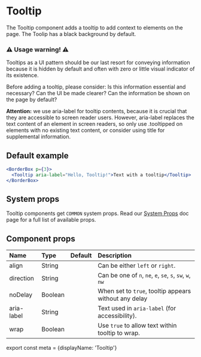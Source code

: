 # Tooltip

The Tooltip component adds a tooltip to add context to elements on the page. The Toolip has a black background by default.

### ⚠️ Usage warning! ⚠️
Tooltips as a UI pattern should be our last resort for conveying information because it is hidden by default and often with zero or little visual indicator of its existence.

Before adding a tooltip, please consider: Is this information essential and necessary? Can the UI be made clearer? Can the information be shown on the page by default?

**Attention:** we use aria-label for tooltip contents, because it is crucial that they are accessible to screen reader users. However, aria-label replaces the text content of an element in screen readers, so only use .tooltipped on elements with no existing text content, or consider using title for supplemental information.



## Default example

```.jsx
<BorderBox p={3}>
  <Tooltip aria-label="Hello, Tooltip!">Text with a tooltip</Tooltip>
</BorderBox>
```

## System props

Tooltip components get `COMMON` system props. Read our [System Props](/components/docs/system-props) doc page for a full list of available props.

## Component props

| Name | Type | Default | Description |
| :- | :- | :-: | :- |
| align | String | | Can be either `left` or `right`.|
| direction | String | | Can be one of `n`, `ne`, `e`, `se`, `s`, `sw`, `w`, `nw` | Sets where the tooltip renders in relation to the target. |
| noDelay | Boolean | | When set to `true`, tooltip appears without any delay |
| aria-label | String | | Text used in `aria-label` (for accessibility).
| wrap | Boolean | | Use `true` to allow text within tooltip to wrap.


export const meta = {displayName: 'Tooltip'}
